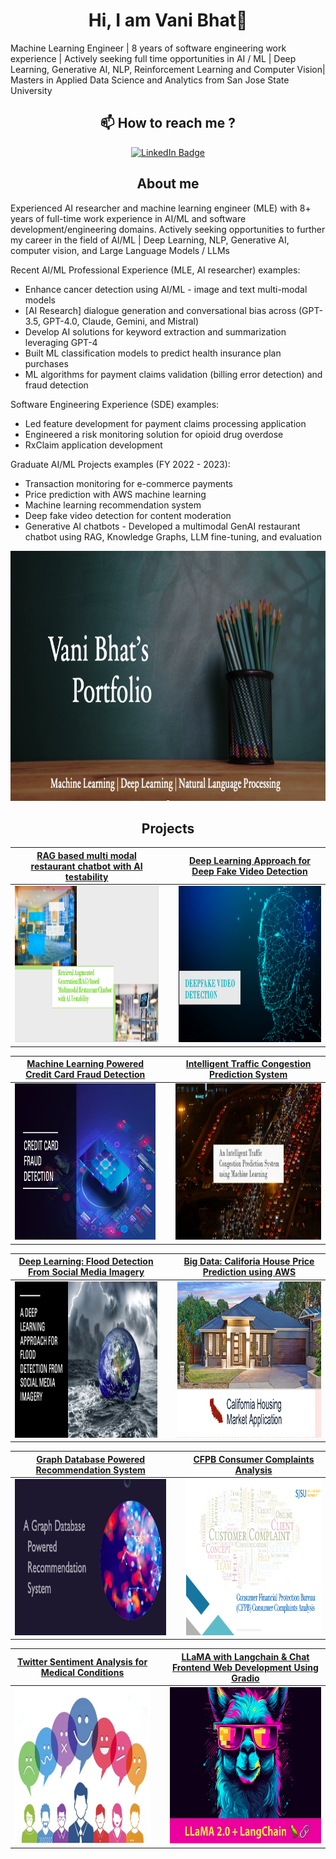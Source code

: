 <!--<h1 align = "center">Hi, I am Vani Bhat👋</h1> -->
<h1 align = "center">Hi, I am Vani Bhat👋</h1>

Machine Learning Engineer | 8 years of software engineering work experience | Actively seeking full time opportunities in AI / ML | Deep Learning, Generative AI, NLP, Reinforcement Learning and Computer Vision| Masters in Applied Data Science and Analytics from San Jose State University

<h2 align = "center"> 📫 How to reach me ? </h2>
<p align="center">
  <a href="https://www.linkedin.com/in/vanibhat02/">
    <img src="https://img.shields.io/badge/LinkedIn-0077B5?style=for-the-badge&logo=linkedin&logoColor=white" alt="LinkedIn Badge"/>
  </a>
</p>

<h2 align= "center">About me</h2>

Experienced AI researcher and machine learning engineer (MLE) with 8+ years of full-time work experience in AI/ML and software development/engineering domains. Actively seeking opportunities to further my career in the field of AI/ML | Deep Learning, NLP, Generative AI, computer vision, and Large Language Models / LLMs

Recent AI/ML Professional Experience (MLE, AI researcher) examples:
 - Enhance cancer detection using AI/ML - image and text multi-modal models 
 - [AI Research] dialogue generation and conversational bias across (GPT-3.5, GPT-4.0, Claude, Gemini, and Mistral)
 - Develop AI solutions for keyword extraction and summarization leveraging GPT-4
 - Built ML classification models to predict health insurance plan purchases
 - ML algorithms for payment claims validation (billing error detection) and fraud detection

Software Engineering Experience (SDE) examples:
 - Led feature development for payment claims processing application
 - Engineered a risk monitoring solution for opioid drug overdose 
 - RxClaim application development

Graduate AI/ML Projects examples (FY 2022 - 2023):
 - Transaction monitoring for e-commerce payments
 - Price prediction with AWS machine learning
 - Machine learning recommendation system
 - Deep fake video detection for content moderation
 - Generative AI chatbots - Developed a multimodal GenAI restaurant chatbot using RAG, Knowledge Graphs, LLM fine-tuning, and evaluation

<p align= "center">
<img width="1200" height="400" src="Screenshot 2024-01-11 at 6.39.39 PM.png" alt="my banner">
</p>

<!--<h2 align= "center"> Skills: Tools and Technologies </h2>-->


<h2 align= "center"> Projects </h2>

| [RAG based multi modal restaurant chatbot with AI testability](https://github.com/vanibhat02/AI-Chatbot-RAG-LLM) | |[Deep Learning Approach for Deep Fake Video Detection](https://github.com/vanibhat02/Deep_Learning/tree/main/DeepFakeVideoDetection) | 
| :-: | :-: | :-: |
| [<img src="Chatbot.png" alt="Chatbot" width="450" height="250"/>](https://github.com/vanibhat02/vanibhat02) | &nbsp; | [<img src="DeepFakeVideoDetection.png" alt="Deep Fake Video Detection" width="450" height="250"/>](https://github.com/vanibhat02/vanibhat02) |

| [Machine Learning Powered Credit Card Fraud Detection](https://github.com/vanibhat02/Machine-Learning/tree/main/CreditCardFraudDetection) |  | [Intelligent Traffic Congestion Prediction System](https://github.com/vanibhat02/Machine-Learning/tree/main/IntelligentTrafficCongestionPredictionSystem) |
| :-: | :-: | :-: |
| [<img src="CreditCardFraudDetection.png" alt="Credit Card Fraud Detection" width="450" height="250"/>](https://github.com/vanibhat02/vanibhat02) | &nbsp; | [<img src="Intelligent_Traffic_Congestion_Prediction_System.png" alt="Traffic Congestion Prediction" width="450" height="250"/>](https://github.com/vanibhat02/vanibhat02)|

| [Deep Learning: Flood Detection From Social Media Imagery](https://github.com/vanibhat02/Deep_Learning/tree/main/FloodDetectionUsingSocialMediaImagery) |  | [Big Data: Califoria House Price Prediction using AWS ](https://github.com/vanibhat02/Big-Data/tree/main/CaliforniaHousePricePrediction) | 
| :-: | :-: | :-: |
| [<img src="FloodDetectionFromSocialMediaImagery.png" alt="Flood Detection From Social Media Imagery" width="450" height="250"/>](https://github.com/vanibhat02/vanibhat02) | &nbsp; | [<img src="CaliforniaHousingMarketAssociation.png" alt="Housing Market Application" width="450" height="250"/>](https://github.com/vanibhat02/vanibhat02) |

| [Graph Database Powered Recommendation System](https://github.com/vanibhat02/NoSQL_Database/tree/main/graph_database_recommendation_system) | |[CFPB Consumer Complaints Analysis](https://github.com/vanibhat02/Data-Visualisation/tree/main/CFPB_Consumer_Complaint_Analysis) |
| :-: | :-: | :-: |
| [<img src="Graph_DataBase_Powered_Recommendation_System.png" alt="Rec Sys" width="450" height="250"/>](https://github.com/vanibhat02/vanibhat02) | &nbsp; | [<img src="CFPB.png" alt="CFPB" width="450" height="250"/>](https://github.com/vanibhat02/vanibhat02)|

<!--<h2 align= "center"> Research and Self Exploration Projects </h2>-->

| [Twitter Sentiment Analysis for Medical Conditions](https://github.com/vanibhat02/Natural-Language-Processing/tree/main/NLP-Twitter%20Sentiment%20Analysis%20For%20Medical%20Conditions) | |[LLaMA with Langchain & Chat Frontend Web Development Using Gradio](https://github.com/vanibhat02/Large-Language-Models-LLM/tree/main/LLAMA2andLangchain) |
| :-: | :-: | :-: |
| [<img src="Twitter Sentiment Analysis of Medical Conditions.png" alt="Twitter Sentiment Analysis" width="450" height="250"/>](https://github.com/vanibhat02/vanibhat02) | &nbsp; | [<img src="llama2 and Langchain.png" alt="llama2 and langchain" width="450" height="250"/>](https://github.com/vanibhat02/vanibhat02)|


<!--
<!--
**vanibhat02/vanibhat02** is a ✨ _special_ ✨ repository because its `README.md` (this file) appears on your GitHub profile.

Here are some ideas to get you started:

- 🔭 I’m currently working on ...
- 🌱 I’m currently learning ...
- 👯 I’m looking to collaborate on ...
- 🤔 I’m looking for help with ...
- 💬 Ask me about ...
- 📫 How to reach me: ...
- 😄 Pronouns: ...
- ⚡ Fun fact: ...
-->





